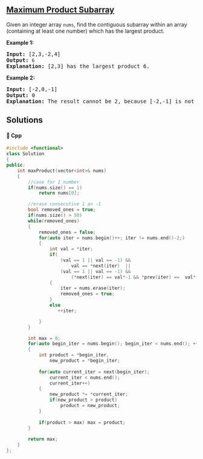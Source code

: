## [Maximum Product Subarray](https://leetcode.com/problems/maximum-product-subarray)

<p>Given an integer array&nbsp;<code>nums</code>, find the contiguous subarray within an array (containing at least one number) which has the largest product.</p>

<p><strong>Example 1:</strong></p>

<pre>
<strong>Input:</strong> [2,3,-2,4]
<strong>Output:</strong> <code>6</code>
<strong>Explanation:</strong>&nbsp;[2,3] has the largest product 6.
</pre>

<p><strong>Example 2:</strong></p>

<pre>
<strong>Input:</strong> [-2,0,-1]
<strong>Output:</strong> 0
<strong>Explanation:</strong>&nbsp;The result cannot be 2, because [-2,-1] is not a subarray.</pre>


## Solutions
#### 🧠 Cpp
```cpp
#include <functional>
class Solution
{
public:
    int maxProduct(vector<int>& nums)
    {
        //case for 1 number
        if(nums.size() == 1)
            return nums[0];

        //erase consecutive 1 an -1
        bool removed_ones = true;
        if(nums.size() > 50)
        while(removed_ones)
        {
            removed_ones = false;
            for(auto iter = nums.begin()++; iter != nums.end()-2;)
            {
                int val = *iter;
                if(
                    (val == 1 || val == -1) &&
                        val == *next(iter)  ||
                    (val == 1 || val == -1) && 
                        (*next(iter) == val*-1 && *prev(iter) ==  val*-1 ) )             
                {
                    iter = nums.erase(iter);
                    removed_ones = true;
                }
                else
                   ++iter;

            }
        }

        int max = 0;
        for(auto begin_iter = nums.begin(); begin_iter < nums.end(); ++begin_iter)
        {
            int product = *begin_iter,
                new_product = *begin_iter;
           
            for(auto current_iter = next(begin_iter);
                current_iter < nums.end();
                current_iter++)
            {
                new_product *= *current_iter;
                if(new_product > product)
                    product = new_product;
            }
            
            if(product > max) max = product;
        }
        
        return max;
    }
};
```
